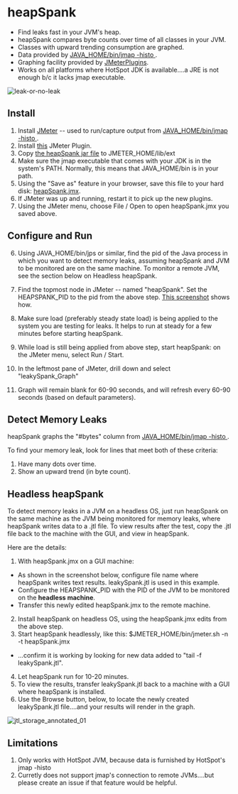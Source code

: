 # heapSpank
* Find leaks fast in your JVM's heap.  
* heapSpank compares byte counts over time of all classes in your JVM.  
* Classes with upward trending consumption are graphed.
* Data provided by [JAVA_HOME/bin/jmap -histo <myPid>](https://docs.oracle.com/javase/8/docs/technotes/guides/troubleshoot/tooldescr014.html#BABJIIHH).
* Graphing facility provided by [JMeterPlugins](http://jmeter-plugins.org).
* Works on all platforms where HotSpot JDK is available....a JRE is not enough b/c it lacks jmap executable.

![leak-or-no-leak](https://cloud.githubusercontent.com/assets/175773/19831182/64f10ed8-9dc9-11e6-8775-07dc6cbfc276.png)


## Install
1. Install [JMeter](http://jmeter.apache.org/) -- used to run/capture output from [JAVA_HOME/bin/jmap -histo <myPid>](https://docs.oracle.com/javase/8/docs/technotes/guides/troubleshoot/tooldescr014.html#BABJIIHH).
2. Install [this](https://jmeter-plugins.org/wiki/PageDataExtractor/) JMeter Plugin.
3. Copy [the heapSpank jar file](https://github.com/eostermueller/heapSpank/releases/download/v0.2/heapSpank-0.2.jar) to JMETER_HOME/lib/ext
4. Make sure the jmap executable that comes with your JDK is in the system's PATH.  Normally, this means that JAVA_HOME/bin is in your path.
5. Using the "Save as" feature in your browser, save this file to your hard disk: [heapSpank.jmx](https://raw.githubusercontent.com/eostermueller/heapSpank/9aa541de4543e18689bea5a1d9fa256356ba11a7/src/main/resources/heapSpank.jmx).
6. If JMeter was up and running, restart it to pick up the new plugins.  
7. Using the JMeter menu, choose File / Open to open heapSpank.jmx you saved above.

## Configure and Run

6. Using JAVA_HOME/bin/jps or similar, find the pid of the Java process in which you want to detect memory leaks, assuming heapSpank and JVM to be monitored are on the same machine.  To monitor a remote JVM, see the section below on Headless heapSpank.
7. Find the topmost node in JMeter -- named "heapSpank".  Set the HEAPSPANK_PID to the pid from the above step.  [This screenshot](https://cloud.githubusercontent.com/assets/175773/19832211/f1ec898e-9de2-11e6-8be4-ce688b7862e5.png) shows how.

8. Make sure load (preferably steady state load) is being applied to the system you are testing for leaks.  It helps to run at steady for a few minutes before starting heapSpank.
9. While load is still being applied from above step, start heapSpank: on the JMeter menu, select Run / Start.
10. In the leftmost pane of JMeter, drill down and select "leakySpank_Graph"
11. Graph will remain blank for 60-90 seconds, and will refresh every 60-90 seconds (based on default parameters).

## Detect Memory Leaks
heapSpank graphs the "#bytes" column from [JAVA_HOME/bin/jmap -histo <myPid>](https://docs.oracle.com/javase/8/docs/technotes/guides/troubleshoot/tooldescr014.html#BABJIIHH).

To find your memory leak, look for lines that meet both of these criteria:

1. Have many dots over time.
2. Show an upward trend (in byte count).

## Headless heapSpank
To detect memory leaks in a JVM on a headless OS, just run heapSpank on the same machine as the JVM being monitored for memory leaks, where heapSpank writes data to a .jtl file.  To view results after the test, copy the .jtl file back to the machine with the GUI, and view in heapSpank.

Here are the details:

1. With heapSpank.jmx on a GUI machine:
 * As shown in the screenshot below, configure file name where heapSpank writes text results.  leakySpank.jtl is used in this example.
 * Configure the HEAPSPANK_PID with the PID of the JVM to be monitored on the **headless machine**.
 * Transfer this newly edited heapSpank.jmx to the remote machine.
2. Install heapSpank on headless OS, using the heapSpank.jmx edits from the above step.
3. Start heapSpank headlessly, like this:  $JMETER_HOME/bin/jmeter.sh -n -t heapSpank.jmx
  * ...confirm it is working by looking for new data added to "tail -f leakySpank.jtl".
4. Let heapSpank run for 10-20 minutes.
5. To view the results, transfer leakySpank.jtl back to a machine with a GUI where heapSpank is installed.
6. Use the Browse button, below, to locate the newly created leakySpank.jtl file....and your results will render in the graph.



![jtl_storage_annotated_01](https://cloud.githubusercontent.com/assets/175773/19831637/ab5b82da-9dd4-11e6-98eb-16310686439d.png)




## Limitations
1. Only works with HotSpot JVM, because data is furnished by HotSpot's jmap -histo <myPid>
2. Curretly does not support jmap's connection to remote JVMs....but please create an issue if that feature would be helpful.
